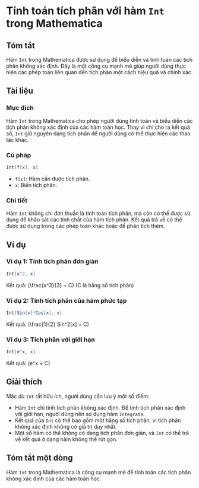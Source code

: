 <!--
Meta Description: # Tính toán tích phân với hàm `Int` trong Mathematica ## Tóm tắt Hàm `Int` trong Mathematica được sử dụng để biểu diễn và tính toán các tích phân khôn...
Meta Keywords: tích, phân, hàm, int, tính
-->

# Tính toán tích phân với hàm `Int` trong Mathematica

## Tóm tắt
Hàm `Int` trong Mathematica được sử dụng để biểu diễn và tính toán các tích phân không xác định. Đây là một công cụ mạnh mẽ giúp người dùng thực hiện các phép toán liên quan đến tích phân một cách hiệu quả và chính xác.

## Tài liệu
### Mục đích
Hàm `Int` trong Mathematica cho phép người dùng tính toán và biểu diễn các tích phân không xác định của các hàm toán học. Thay vì chỉ cho ra kết quả số, `Int` giữ nguyên dạng tích phân để người dùng có thể thực hiện các thao tác khác.

### Cú pháp
```mathematica
Int[f[x], x]
```

- `f[x]`: Hàm cần được tích phân.
- `x`: Biến tích phân.

### Chi tiết
Hàm `Int` không chỉ đơn thuần là tính toán tích phân, mà còn có thể được sử dụng để khảo sát các tính chất của hàm tích phân. Kết quả trả về có thể được sử dụng trong các phép toán khác hoặc để phân tích thêm.

## Ví dụ
### Ví dụ 1: Tính tích phân đơn giản
```mathematica
Int[x^2, x]
```
Kết quả: \(\frac{x^3}{3} + C\) (C là hằng số tích phân)

### Ví dụ 2: Tính tích phân của hàm phức tạp
```mathematica
Int[Sin[x]*Cos[x], x]
```
Kết quả: \(\frac{1}{2} Sin^2[x] + C\)

### Ví dụ 3: Tích phân với giới hạn
```mathematica
Int[e^x, x]
```
Kết quả: \(e^x + C\)

## Giải thích
Mặc dù `Int` rất hữu ích, người dùng cần lưu ý một số điểm:
- Hàm `Int` chỉ tính tích phân không xác định. Để tính tích phân xác định với giới hạn, người dùng nên sử dụng hàm `Integrate`.
- Kết quả của `Int` có thể bao gồm một hằng số tích phân, vì tích phân không xác định không có giá trị duy nhất.
- Một số hàm có thể không có dạng tích phân đơn giản, và `Int` có thể trả về kết quả ở dạng hàm không thể rút gọn.

## Tóm tắt một dòng
Hàm `Int` trong Mathematica là công cụ mạnh mẽ để tính toán các tích phân không xác định của các hàm toán học.